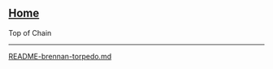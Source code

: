 [Home](https://t2m.io/VwvDcuw)
---

Top of Chain

---

[README-brennan-torpedo.md](https://t2m.io/XwgeBsk)
